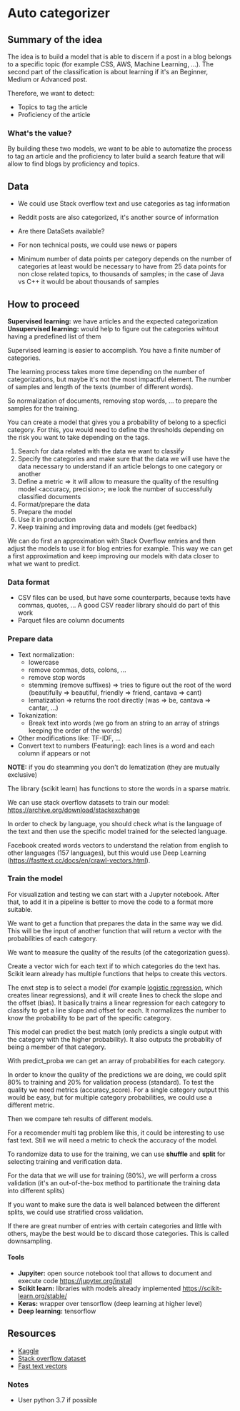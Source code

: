 # Auto categorizer

## Summary of the idea
The idea is to build a model that is able to discern if a post in a blog belongs
to a specific topic (for example CSS, AWS, Machine Learning, ...). The second
part of the classification is about learning if it's an Beginner, Medium or
Advanced post.

Therefore, we want to detect:
* Topics to tag the article
* Proficiency of the article

### What's the value?
By building these two models, we want to be able to automatize the process to
tag an article and the proficiency to later build a search feature that will
allow to find blogs by proficiency and topics.

## Data
* We could use Stack overflow text and use categories as tag information
* Reddit posts are also categorized, it's another source of information
* Are there DataSets available?
* For non technical posts, we could use news or papers

* Minimum number of data points per category depends on the number of categories
at least would be necessary to have from 25 data points for non close related
topics, to thousands of samples; in the case of Java vs C++ it would be about
thousands of samples

## How to proceed
**Supervised learning:** we have articles and the expected categorization
**Unsupervised learning:** would help to figure out the categories wihtout having a predefined list of them

Supervised learning is easier to accomplish. You have a finite number of categories.

The learning process takes more time depending on the number of categorizations, but maybe it's not the most impactful element. The number of samples and length of the texts (number of different words).

So normalization of documents, removing stop words, ... to prepare the samples for the training.

You can create a model that gives you a probability of belong to a specfici category. For this, you would need to define the thresholds depending on the risk you want to take depending on the tags.


1. Search for data related with the data we want to classify
2. Specify the categories and make sure that the data we will use have the data necessary to understand if an article belongs to one category or another
3. Define a metric => it will allow to measure the quality of the resulting model <accuracy, precision>; we look the number of successfully classified documents
4. Format/prepare the data
5. Prepare the model
6. Use it in production
7. Keep training and improving data and models (get feedback)

We can do first an approximation with Stack Overflow entries and then adjust the models to use it for blog entries for example. This way we can get a first approximation and keep improving our models with data closer to what we want to predict.

### Data format
* CSV files can be used, but have some counterparts, because texts have commas, quotes, ... A good CSV reader library should do part of this work
* Parquet files are column documents

### Prepare data
* Text normalization:
  * lowercase
  * remove commas, dots, colons, ...
  * remove stop words
  * stemming (remove suffixes) => tries to figure out the root of the word (beautifully => beautiful, friendly => friend, cantava => cant)
  * lematization => returns the root directly (was => be, cantava => cantar, ...)
* Tokanization:
  * Break text into words (we go from an string to an array of strings keeping the order of the words)
* Other modifications like: TF-IDF, ...
* Convert text to numbers (Featuring): each lines is a word and each column if appears or not

**NOTE:** if you do steamming you don't do lematization (they are mutually exclusive)

The library (scikit learn) has functions to store the words in a sparse matrix.

We can use stack overflow datasets to train our model: https://archive.org/download/stackexchange

In order to check by language, you should check what is the language of the text and then use the specific model trained for the selected language.

Facebook created words vectors to understand the relation from english to other languages (157 languages), but this would use Deep Learning (https://fasttext.cc/docs/en/crawl-vectors.html).

### Train the model
For visualization and testing we can start with a Jupyter notebook.
After that, to add it in a pipeline is better to move the code to a format more suitable.

We want to get a function that prepares the data in the same way we did.
This will be the input of another function that will return a vector with the probabilities of each category.

We want to measure the quality of the results (of the categorization guess).

Create a vector wich for each text if to which categories do the text has. Scikit learn already has multiple functions that helps to create this vectors.

The enxt step is to select a model (for example [logistic regression](https://scikit-learn.org/stable/modules/generated/sklearn.linear_model.LogisticRegression.html), which creates linear regressions), and it will create lines to check the slope and the offset (bias). It basically trains a linear regression for each category to classify to get a line slope and offset for each. It normalizes the number to know the probability to be part of the specific category.

This model can predict the best match (only predicts a single output with the category with the higher probability). It also outputs the probablity of being a member of that category.

With predict_proba we can get an array of probabilities for each category.

In order to know the quality of the predictions we are doing, we could split 80% to training and 20% for validation process (standard). To test the quality we need metrics (accuracy_score). For a single category output this would be easy, but for multiple category probabilities, we could use a different metric.

Then we compare teh results of different models.

For a recomender multi tag problem like this, it could be interesting to use fast text. Still we will need a metric to check the accuracy of the model.

To randomize data to use for the training, we can use **shuffle** and **split** for selecting training and verification data.

For the data that we will use for training (80%), we will perform a cross validation (it's an out-of-the-box method to partitionate the training data into different splits)

If you want to make sure the data is well balanced between the different splits, we could use stratified cross validation.

If there are great number of entries with certain categories and little with others, maybe the best would be to discard those categories. This is called downsampling.


#### Tools
* **Jupyiter:** open source notebook tool that allows to document and execute code https://jupyter.org/install
* **Scikit learn:** libraries with models already implemented https://scikit-learn.org/stable/
* **Keras:** wrapper over tensorflow (deep learning at higher level)
* **Deep learning:** tensorflow


## Resources
* [Kaggle](https://www.kaggle.com/)
* [Stack overflow dataset](https://archive.org/download/stackexchange)
* [Fast text vectors](https://fasttext.cc/docs/en/crawl-vectors.html)


### Notes
* User python 3.7 if possible
